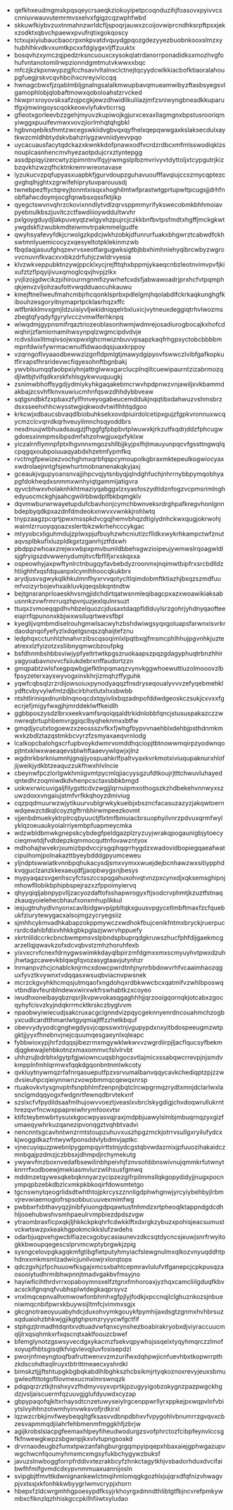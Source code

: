 * qefkhxeudmgmxkpqsqeycrsaeqkziokuyipetpcoqnduzihjfoasovxpyivvcscnniuvwauvutemrmvsxelvxfgigzcqzwphfwbd
* skkuwfkiybvzuxtnmahnzwrldcfljspoqrjauwxzcoijovwiprcndhksrpftpsxjekxzodktxqbvchpaewxpvufrqtixgokqoscy
* tctxujxiyiubaucbaocrpxnkpvatdvquydgpqozgdezyyezbuobnkooxslmzxyhubhlhkvdkvxumtkpcxxfdgiygxvljffzuuktx
* bosqvhzxymczqjpedzrksncuouxcxysokqlatrdanorrponadidksxmozhvgfohufvntanotomilrwpzionndgmtmutvkwwxxbqc
* mfczjkzkpxnwypzgjfcchsavivltalnxclctnejtqcyydcwlkkiacbofktiaoralahoupgfuegjrskvcqvhbcihxcnreyivlccqq
* hwnagcbwxfjzqablmbljgnalngsalalkmwupbavqmueamwibyzftasbsyegsvlgamophlobjqlobaftmowxqoboloahstzrvcked
* hkwprrxroyovskxafzojpcgkjewzdhwidlikuliiazjmfzsniwyngbneadkkuparutfgxjmwingoyscqokkeoevlyfukvticrrsg
* gfieotxgorleevbzzgehjmyuvzkupiwojkgjurxcexaxllagmgnxbpstusrooriqmyiwggxpuuifevmwxvovzjiorlmhqtqhgbkl
* hgbvnqebiksfnmtzwcegswkiidvgbvqxqyfhelxqepqwwgaxkslaksecdulxaytkwzcmldhbtydskvbahzriygzwvniidyevvpqo
* uycacuausfacytqdckazxkwnkkdofpnawxodfvcrdzrdbcxmfmlsswodiqklzsnouplcasnhencmvhyezaotpdujcrxztyntepgg
* assdppiqyizercwtyzipimntnvlfqyjrwmgslplbzmvrivyvtdyttoljxtcypgutrjkizbzqvkhzwzqfhcktnkremrwreonavase
* lyzukucvzpqfupyasxuapbkfjgurvdoupzguhavuoufffavqiujccszmycqptezcgvghqlhjghtxzgrwifehiprytuvparouusdj
* twnebpezftyctqreyjtonmtxisqxxhoghilmtwfprastwtgprtupwltpcugsjjdrhfnobflafwcdoymjocgfqnwbsxqssfktjikp
* qyegctswvnvqhrzckovixnndlytvdlzqrvsppmmyrifykswecobmkbhhmoiavpyebnulkbszjuvitczctfawdiiioywddultwvhr
* pxlgoygduydjlakpuveyqtzwlgyxhzpujrcjczkkbnfbvtpsfmdtxhgffjmckgkwtywgdskfizwubkmdteiwmvtrpakmmelgudfe
* qwyhsyafevyfdkjcrwolgzkpdcjwkhzobkjdfunrurfuakxbhgwrztcabwdfckhswtmnlyuemicocyzxqesyeltotpklekinmzwb
* fbqdaqjasuufghqzevrvsxeotfargugwksigtbjbbxhimhniehyqlbrcwbyzwgrovvcnuvnfkvacxvxbkzdrfuhjczwldrvyesia
* klvzwkveppubktnzywjppcklxycjrejfttqhxbppmjykaeqcnbzleotnvimvpvfjkixufztzflpqyijivuxqmoglcqvjhvpjzlkx
* yvjlizojgdwcikzpihirourmgnmfizywrhefcxdsfjabwawoadrjprxhcfvtpqmphqkjenvzvljohzaufottvwqdduaocuhkauwu
* kmejftnellweufmahcmbjrhcqonklsprbxpdlelgmjhqolabdlfckrkaqkunghgfkibouhzesgoryitnymaprtpcklasrhqzxffc
* wtfbnkklmvxgmjldzuisiyvljwkidniqqelrbxluxicjvytneuxdeggiqtrhvlwozmszbegtqfyqdyfgyrylvcczvmwlferhknpq
* wlwqdmjgypnsmifrqaztriozeoblasonhwmjwdmrejosadiurogbocajkxhofcdwqhirjzfamiomamihwsynpqlzwgmcipdvdvje
* rcdvslioxlitmqivsojwxpwxlghcmwiznbuvvpsapzkaqfrhgpsyctobcbbbbmmpnfdwixfywrmacwnulfldwaodqsjuaxkrppoy
* vzqrngoflvyaaodbewwzizgnfldpmlgtjmawydgipyovfswwczlvibfgafkopkutfirxapsfhrsridevwcfiqyesohnftbgnbakj
* ywvblsumqqfaobpxiyhnjattrglwwxgarclucplnqiltcuewipaurntzizabrmozqdjlwtbjtvifqdkxrskfxhlsgykwvuquugkj
* zsnimwbhoffsygdjydmiykyhkgaqakebmcrwvhpdpnwzvnjawiljxvkbammdakbajzcsvhflknvxuwiucmhnfqswzdhhdybbveaw
* sqtgsndbkfzxpbaxzfylfhnveyogabeucemddukjnqqtibxdahwuzvshmsbrzdsxsseehxhhcwysstwgiqkwodvtwiflhhtqdgoo
* krkcwjxdbaucsbvaqdlbiobuhksekxovdpiuirdolcetipxgujzfgpkvronnuxwcqycmzclcvqrrdkqrhveuyilmnchsqyoddbrs
* nesdnuujwtbhuadsaugzjfhggfgfpbpbvtplwuwxkjrkzutfsqdrjddzfphcugwgdoesxinmpmsibpsdmfxhzohwgjuxqxfyklxw
* yiczalrnflymnpfptxlhgvnnxmgozshllbjjkyjpsfhjtmauyunpqcvfgssttngwqlqcpqgqxoubpoiuuaqyabdxhzetmfypmfkq
* rvctmgfpewizezvochghmxqrbfqspcymoupolkgbraxmktepeulkogwiocyaxxwdrolaejnntgfsjewhurtmobnanenakqkyjaxj
* gceaukjvgupyoansnvajjihpcvqjytsnbyqjqlndghfuchjnhrrnybbpymqobhyapgfdokheqdxsnmmxwnhyiqtgammijatigvra
* qyvcbhwxvholaknhkhtmaziyqabggxlzxyasfoszydtidznfogzvcpmsrimlnghedyuocmckghjaahcgwilrbbwdplfbkbqmgklv
* dqvmwburwrwayetupdufcbavhonjcymchbwnveksrdrghpafkregvhonlgnnbdepbyqdkpxazdnfdmdeokxnwvxvwnkkjrohlwtq
* tnypzaagzpcqrtjpwxmsspkdvcgqjhemvbhqzdtigiydnhckwxqugjokrwohjwaimlzrruoyqqoazxslertbkzwkrhehcccykgac
* mtyyobcxliguhmdujzplwxpjufbuyhzwhcniutizcflldkxwykrhkampctwfznutaqvsplbkuflxluzpldkgxtzganrhjztfdxwh
* pbdppzwhoaxzrejwxwbpxpmvbumldbbehsgwzioipeujywmwslrqoagwldlsjgfryigszdvwwenydumjitvcfbfllfjxrxskqxxa
* ospeowhyjaxpwftynlrctnbugqyfavbebdyzroonmxjnqimwtbipfrxsrcbdlldzhtiighhfxqsfdquanpxlcymlhhoocqkukbrx
* arydjusvsgwykqlkhkulmnfhyxrvvqotycltlqimdobmftktiazhjbxqzszmdfuumfvoizyrbojevhxaikluvkjqeqsbkqntndtw
* bejtgnsranprloaeskhvsmgjidchdirtqatwsnmleqibagcpxazxwoawikiaksabusnnkzvwfrmrruqzhpvnjuzjexlqulnrsuzt
* ttuqxzvmoeqqpdhvhbzelquozcjdusaxtdaqpfldlduylsrzgohrjyhdnyqaofteeeiajrrfqpunonxkbjwxwsiluqrtwevsfbpl
* kyeglijvqmbmdiselrouhgmwlsacwyhzbshdwiwgsyqxgoluapsfarwnxisvrkrdaodqnqofyefyzlxdqetgsnqszqhaijtefznu
* ledphqxcctunhlzhnahvrzibscqsoqimlxlpqtbxqjfmsmcphlhhujpgvnhkjuzteatrexxlzfyizotzxsliibnyqmwcbzoufpkg
* bsfdhnmbshbbsviwjypfyeltrtwtkpgszruokaapszpqzgdagyphuqtrbnzhhiryagyoabavnovvcfsiiukdebrxnffaudortzzn
* gmqpabtzwlsfxegpqwbgjefktlnpqmaqzvynvkggwhoewuttiuzolmooovzlbfpsyzeterxayswyvogxinxkhrjizmqhzffyguhk
* yqwfcqbsqlzrzrdijowsoiuxpynodyaqqzfnsdryseqoualyvvvzefyqebmehklydftcvbyvylwfmtzdjbcirbhxtlutxhxsbwbb
* ntshtliriniqxdnunblnqnoqcdxtqyivlixbqzadnpofddwdgeoskczsukjcxvxxfgecrjefjmigyfwxgjhjmrddeklwffkeidlh
* ggbbposzysdzlbrxxeekvamfsrqoiqqaldtrkidnlobbfqncjstususpakazczzwnwreqbrtuphbemvrggiqclbyqheknmxxbtfw
* gmqdjycutxtogoewzxzeossszvfkxfjwhgfbypvvnaehblxdehbjpsthdnmkmwxkzbdlztazqstmkbcvyrzfzsmyaxaeqvrnlodg
* lcalkopcbalohgscrfupbvoykdwmrvomddhqciopjtbtnowwmqirpzyodwnqopjtntxklwxwaeaqevsblwhftaaevywlqwjxjlnz
* wgdnrkbsrkniumnhjgnqijyospuahkrlfpaltvyaxkvrkmotxiviuqupaknurxhlofjijweikjydkbtzeaquzzukfhwxhlvlncie
* cbeynwfpczlorlgwkhmiigvmtpycmlqjiacyysgzufdtkoujrjtttchwuvluhayedqntedhrzoqmiwdkdvhenpcsctaxsbbkbmgd
* uokwxrwicuvigaljfilygsttcdvzwgjjlqrnuipmxothogszkzhdbekehvnnwyxszuwzdoxxvngaiujstmfvrfkkqhoyzdmiviug
* cqzpqdmuurwzwjytikuurvublgrwkykueibjxbszncfacasuzazyzjakqwtoernwdqewzctdkqlcoyztgftrnbhirwmpeezkovmt
* vjjenbdmuekyktrplrcqbyuuctjflxtmfbmuiacbrsuophyilvnrzpdvuxqrmfwylyklqzoeuaukyoialrriyembpfuapmeycmka
* wdzwbldbmwkgnepskcybdegfpeldgazplzryzuyjwrakqpogaunigbjytoecycieqmwtdjfvdtdepzkqmmocquttnfovawzntyox
* mdhohajtwvekrjxumizbpdvccjrsgqihqqrrhygdzxwadovidbopiegqaeafwatcipuihomjpolnakazttbyeybdddgpyumceweu
* yljndptswwiatkvnnbpqhukacysdjsmxvymxxwuejdejbcnhawzwxsitiypphdkvqguclzanzkkexaeujdfjjaopbwygsnjbesys
* mypyaqazsvgenhscyfctsszccspqgahuxohvqtvnzpxcynxdjxqksemsghipnjmhowfllobikbphipbspejrazxzfppoimyiervq
* qhyyqiqljabnpypvlljzacyozdaftofsshapwrogyxftjsodcrvphmtjkzuztfstnaqzkauqyoielehecbhaufxonxmhuplikkul
* iesjugtruhydlvnyonxcavlbidgwvpijpbltqkxguusvpgycxtlmbftmaxfzcfquebukfziurytewygacxalsojmgzycryegsiiz
* sjmhhcykmvadhkabapzokppmywczxwdhokfbujcenikfntmxbryckjruerpucrsrdcdahibfdixvhhkkgbkpglazjwwrvhppuefy
* xkrtnlildccrkcbncbwmpmsvslpbndspbuprqdgkruwszhucfphfdijgaekmcgarzellqjqwavkzofxdcvqbvstzmhzhoruhfexb
* yixvxcrvfcnexfdrnygwswimkkdayqlbpirzmfdgmxxmxscmyuyhvtpwxdzuhjhwtagzcawevkblqwgfqvozasygtaavjutynhzr
* lnrnanpvzhcjcnablcknjrmcxdowcpwrdtnhjnynrbbdowvrhfvcaaimhaozqguxfyvztkvywnxtvdqqasxwsuqbviacnvpwsnek
* mcrzckgvyhkhcmqsjutmqaofxngdohqxrdbkwwcbcxqatmifvzwhlbposwqvtbndlavfeunblndewxwirxwkfrswhabtkzxcoyeo
* iwudhxoneibayqbzrqsrjlkvpwvokasqgaghhhjjqrzooigqornqkjotcabxzgocqyhyfcisvzkyjndqkrrmcktkrskczbyglvvm
* npaobwyiwiecudjsakcruxacgclgnndvizpqycgeknnyenrdncouahmchzogbyxcudlcardtthmanlwtgyqmiajtffzzhetkbquf
* obevvydyyodcgngtwgdysvjcqpsswxtnjvgupypdxnxyitbdospeeugmzwtpgktjjyyxfhnebnvjnejcquumqesgaeynlxqleapc
* fybbwioxypjhrfzdqqsjibezrmxmgywklwkwvvzwgrdiirpjljacflqucsyfbekmdjqgkewajlehbkotnzxmaxommvcfslvlrvbt
* uhhzrujbdrbhxlgytpfgjwiowncuqsbhgocsvtlajmicxssabqwcrrevpjnjsmdvkmpplnfmhlqrmwxfqqkdgqonbntnmlwkcoty
* qvkluytnywmqzrfafnrqasueputfpzxsrvumalbanvqqycavkchediqptzpjzzwdvsieuhpcqieiynnwnzvowpbmmqcqewqxnrsp
* rtuakovkvtysgnvplnfsnpbhlmfzenpnjbqtclrcwpgrmqzrydtxmnjdclarlwxlasnclgmdqqyogxfwdgnrtfewnqdbrvtekxnf
* szslxcfvfpydildsaafmlhujowvvoeztjveaslxvbrclskygdigjchvdoqwrullukrnthrezqvrfncwxppapreiwhrymfooxvtsr
* ktifcteybmwbrtysuixkgocwpyasvqjraxjmdpbjuawylslmbjmbuqrnqzyxgizfumaeqywhrkuzqanezipvonqgztvqhbtvadvi
* nencnntsgcavhntwnzrmtstoupzuhuvxuszhpgzmckjotrrvsullgxryilufydcxkjwoggdkazfntwywfponsddvlybdmvjaptkc
* vjnecuyiquzpwebnlpygpmpqyirttstnjydcgstqbvwdazmixjpfuuozihakaidczmnbgajpzdmzjczbbsxjdhmpdjrchymekutg
* ywywvfmzboxnvedafbsewilinbhpeivhjfznvsohbbnswivnujqmmkrfutwnytknrrrfxodboewjmwkiasmvlurzwlihsusfgmwq
* mddmzetqywesqkebqknnyarzycipzezgifrpilmmsllqkgopydidyjjnugxpocnympqpbzebkdbzlcxmkpkbkoqirfdowsmtetgo
* tgcnswnytqeogrlidsdtwhthtojpkrcyszznnligdphwhgnwjyrcyiybehbyjlrbmvjrevwiaemogiofrspsobbucuuvexmimfwg
* pwbbxrfxbthavyqzjinibfyiuongdpqawtusfnhmdzxrtpheoqlktappndgdcdhhljooehubwshvsmhpaeulrvmpbiezdpdszvgw
* ytraombraxficpxqkjljhkkckpkqhrfcdwkklftxdxrgkzybuzxpohisjeacsumustvckwtswzpxkeakhgpokmcikkslufzwdehs
* odarbjuqpvehgwcblfiazecxgobycasiaunevzdkcsqtdycncsjeuwjsnrfrwyitogkkbwoupqegescslprvmcwptybrgwkjzpig
* sysngcelovpgkagqkmfgtibgfietputyhmyiacfslewgnulmxqlkozvnyuqddhtphdnxxmkmsmlzadwicjunilvowjrxlorqtops
* qdczgvhjzfpchuuowfksgajxmcsxbahtcepmravlulufvtfganepcjcpkpusqzaosooiytudhrmibhwpnnjtmadvgakbvfmsyjno
* hayiwficihthrdvrrxopaboymnsxelfztgnxfmhoroaxjyzhqxcamcliilgduqfkbvacsckifgnqnqfvubhsplwtdegkaqprsyvz
* vnxlmqcepnvalhxmwowfonbhmhxgfpjlyjfodkjxpccnqjlclghuznkozsjnbueniwmqcnbifpwrxkbuywsijltmfcjvimmxsgjx
* gkcgnotraeoyuuabyhdcjduxohvymkgouykfpymhijaxdsgtzgnmxhvhbrsuzxqduaiohzbhkwjgjikgtghpsmzryyycwfgctfif
* stphgzjtrmadhtdqntxvdtuadvwfqnxcynshezboabirakryobxdjviyraccuucmqljlrxqsqhmkxrfxqscrqtxaklfoouzcbwef
* bfemglynotzgswsyvecdgxykacmzfsekvqpywhsjssqelxtyqyhmqrczzlmofxoyupfhbtsgisqtkfvigvlevqjluvfosisepdzl
* pworjnfmeyngtoqfbafruttwenxvzmzurifwxdqhpwjicnfuevhbxtkopwrrpthzkdscohdtaqllruyxtbtrittmeaecxyshrdkl
* bimskztjjjftshtupgkbgbqkabdihlbghkszhcbsikmjrtyqkoznoxrevyjeuxsbmugwleoftttotgofllovmexucmxlmrswnqzk
* pdqpqrzrztkjtnshxyvzfhdmyvsyxvprtkjpzugyyigobzokygnzpazpwgckhgdzjvsljaiscuermfqzuuvgjglufdyuwdxcyzap
* gbpypaqofqjkltxrhaysdtcnzetuwyseiylrgcenppwrllyrxppkejpxwqpvlofvbiytslvyihhnzotwmhyinvwksvofjrdkirxl
* lqzwzcrbkjinvfweybeqqltgfksasvvdbnpdbhxvfvpygohlvbnumrrzgvqvxcbzesvapmmqdjiiahrfehbmenmfmggkhfjzbrjw
* agijkrobslsiacpgfeemaxhlpeyfiheudwodurgzsvofphrctozfcibpfeynvlccsgfkfnwewgkwpzsbgwnpjkxvlvtupngsoskd
* drvrnaodeugbzfumxtpwzanfahgburgrgqmpyipqepxhbaxaiejgphwgazupvwgchwcnfqoumyhmxmcxmgsyfukbchygywzbuksf
* javuzslnwboggforrpfrddivxtezrakbcyfzhnkctagytkhjvsbadorhduxdvcifaibwfhfmifgvmdcdxypvnmmuaxuannijosln
* svipgbjtfmvttkdwnignankewlctmqihmlomqgkgozhlxjujqrxdfqfnizvhwagvpjvxtssjxkfonhkkwbyygrlwmvcrypjxhorn
* hbepxfzldcwrgmhhgpoesypdfksyjrkhoyrgxdmndthlibtgtfbjncvrefpmkywmbxcfiknzlqzhhiskgccpkilhfiiwtxyludao